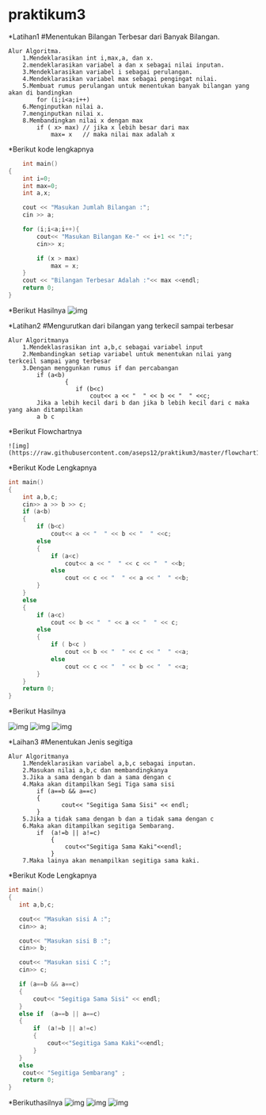 # praktikum3

*Latihan1 #Menentukan Bilangan Terbesar dari Banyak Bilangan.

```
Alur Algoritma.
	1.Mendeklarasikan int i,max,a, dan x.
	2.mendeklarasikan variabel a dan x sebagai nilai inputan.
	3.Mendeklarasikan variabel i sebagai perulangan.
	4.Mendeklarasikan variabel max sebagai pengingat nilai.
	5.Membuat rumus perulangan untuk menentukan banyak bilangan yang akan di bandingkan
		for (i;i<a;i++)
	6.Menginputkan nilai a.
	7.menginputkan nilai x.
	8.Membandingkan nilai x dengan max
		if ( x> max) // jika x lebih besar dari max
	    	max= x   // maka nilai max adalah x
```

*Berikut kode lengkapnya

```c++
	int main()
{
    int i=0;
    int max=0;
    int a,x;

    cout << "Masukan Jumlah Bilangan :";
    cin >> a;

    for (i;i<a;i++){
        cout<< "Masukan Bilangan Ke-" << i+1 << ":";
        cin>> x;

        if (x > max)
            max = x;
    }
    cout << "Bilangan Terbesar Adalah :"<< max <<endl;
    return 0;
}
```

*Berikut Hasilnya
![img](https://raw.githubusercontent.com/aseps12/praktikum3/master/hasil1.png)


*Latihan2 #Mengurutkan dari bilangan yang terkecil sampai terbesar
```
Alur Algoritmanya
	1.Mendeklasrasikan int a,b,c sebagai variabel input
	2.Membandingkan setiap variabel untuk menentukan nilai yang terkceil sampai yang terbesar
	3.Dengan menggunkan rumus if dan percabangan
		if (a<b)
    		    {
       		       if (b<c)
                       cout<< a << "  " << b << "  " <<c;
		Jika a lebih kecil dari b dan jika b lebih kecil dari c maka yang akan ditampilkan
		a b c
```

*Berikut Flowchartnya

```
![img](https://raw.githubusercontent.com/aseps12/praktikum3/master/flowchart1.jpg)
```

*Berikut Kode Lengkapnya

```c++
int main()
{
    int a,b,c;
    cin>> a >> b >> c;
    if (a<b)
    {
        if (b<c)
            cout<< a << "  " << b << "  " <<c;
        else
        {
            if (a<c)
                cout<< a << "  " << c << "  " <<b;
            else
                cout << c << "  " << a << "  " <<b;
        }
    }
    else
    {
        if (a<c)
            cout << b << "  " << a << "  " << c;
        else
        {
            if ( b<c )
                cout << b << "  " << c << "  " <<a;
            else
                cout << c << "  " << b << "  " <<a;
        }
    }
    return 0;
}
```

*Berikut Hasilnya

![img](https://raw.githubusercontent.com/aseps12/praktikum3/master/hasil2.png)
![img](https://raw.githubusercontent.com/aseps12/praktikum3/master/hasil3.png)
![img](https://raw.githubusercontent.com/aseps12/praktikum3/master/hasil4.png)

*Laihan3 #Menentukan Jenis segitiga
```
Alur Algoritmanya
	1.Mendeklarasikan variabel a,b,c sebagai inputan.
	2.Masukan nilai a,b,c dan membandingkanya
	3.Jika a sama dengan b dan a sama dengan c
	4.Maka akan ditampilkan Segi Tiga sama sisi
		if (a==b && a==c)
   		{
    		   cout<< "Segitiga Sama Sisi" << endl;
   		}
	5.Jika a tidak sama dengan b dan a tidak sama dengan c
	6.Maka akan ditampilkan segitiga Sembarang.
		if  (a!=b || a!=c)
      		{
           	    cout<<"Segitiga Sama Kaki"<<endl;
       		}
	7.Maka lainya akan menampilkan segitiga sama kaki.
```

*Berikut Kode Lengkapnya
```c++
int main()
{
   int a,b,c;

   cout<< "Masukan sisi A :";
   cin>> a;

   cout<< "Masukan sisi B :";
   cin>> b;

   cout<< "Masukan sisi C :";
   cin>> c;

   if (a==b && a==c)
   {
       cout<< "Segitiga Sama Sisi" << endl;
   }
   else if  (a==b || a==c)
   {
       if  (a!=b || a!=c)
       {
           cout<<"Segitiga Sama Kaki"<<endl;
       }
   }
   else
    cout<< "Segitiga Sembarang" ;
    return 0;
}
```

*Berikuthasilnya
![img](https://raw.githubusercontent.com/aseps12/praktikum3/master/hasil5.png)
![img](https://raw.githubusercontent.com/aseps12/praktikum3/master/hasil6.png)
![img](https://raw.githubusercontent.com/aseps12/praktikum3/master/hasil7.png)